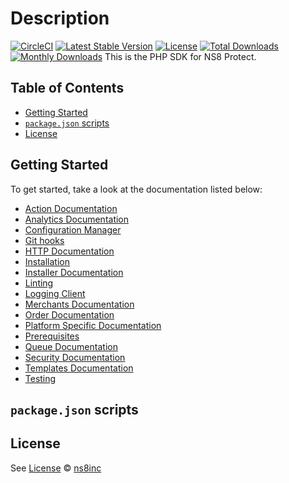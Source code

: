 # Description

[![CircleCI](https://circleci.com/gh/ns8inc/protect-sdk-php.svg?style=svg&circle-token=763e49eaad4690e1be48369b54c62d99cf049e4f)](https://app.circleci.com/pipelines/github/ns8inc/protect-sdk-php)
[![Latest Stable Version](https://poser.pugx.org/ns8/protect-sdk/v/stable)](https://packagist.org/packages/ns8/protect-sdk)
[![License](https://poser.pugx.org/ns8/protect-sdk/license)](https://packagist.org/packages/ns8/protect-sdk)
[![Total Downloads](https://poser.pugx.org/ns8/protect-sdk/downloads)](https://packagist.org/packages/ns8/protect-sdk)
[![Monthly Downloads](https://poser.pugx.org/ns8/protect-sdk/d/monthly)](https://packagist.org/packages/ns8/protect-sdk)
This is the PHP SDK for NS8 Protect.

## Table of Contents

- [Getting Started](#getting-started)
- [`package.json` scripts](#packagejson-scripts)
- [License](#license)

## Getting Started

To get started, take a look at the documentation listed below:

- [Action Documentation](docs/action-documentation.md)
- [Analytics Documentation](docs/analytics_documentation.md)
- [Configuration Manager](docs/configuration-documentation.md)
- [Git hooks](docs/git-hooks.md)
- [HTTP Documentation](docs/http-documentation.md)
- [Installation](docs/installation.md)
- [Installer Documentation](docs/installer-documentation.md)
- [Linting](docs/linting.md)
- [Logging Client](docs/logging-documentation.md)
- [Merchants Documentation](docs/merchants-documentation.md)
- [Order Documentation](docs/order-documentation.md)
- [Platform Specific Documentation](docs/platform-specific-documentation.md)
- [Prerequisites](docs/prerequisites.md)
- [Queue Documentation](docs/queue-documentation.md)
- [Security Documentation](docs/security-documentation.md)
- [Templates Documentation](docs/templates-documentation.md)
- [Testing](docs/testing.md)

## `package.json` scripts

## License

See [License](./LICENSE)
© [ns8inc](https://ns8.com)
